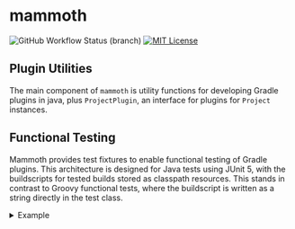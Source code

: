 # mammoth

![GitHub Workflow Status (branch)](https://img.shields.io/github/workflow/status/KyoriPowered/mammoth/build/master) [![MIT License](https://img.shields.io/badge/license-MIT-blue)](license.txt)

## Plugin Utilities

The main component of `mammoth` is utility functions for developing Gradle plugins in java, plus `ProjectPlugin`, an interface for plugins for `Project` instances.

## Functional Testing

Mammoth provides test fixtures to enable functional testing of Gradle plugins. This architecture is designed for Java tests using JUnit 5, with the buildscripts for tested builds stored as classpath resources. This stands in contrast to Groovy functional tests, where the buildscript is written as a string directly in the test class.

<details>
<summary>Example</summary>

Assuming there are files at `src/test/resources/com/example/myplugin/simpleBuild/in/build.gradle.kts` and `src/test/resources/com/example/myplugin/simpleBuild/in/settings.gradle.kts`, the following sets up a simple test that will run on both Gradle 6.9 and 7.1:

**com/example/myplugin/MyPluginTest.java**:

```java
/**
 * A <em>meta-annotation containing our test configuration.</em>
 */
@GradleFunctionalTest
@GradleParameters({"--warning-mode", "all", "--stacktrace"}) // parameters for all variants
@TestVariant(gradleVersion = "6.9")
@TestVariant(gradleVersion = "7.1")
@Documented
@Retention(RetentionPolicy.RUNTIME)
@Target({ElementType.ANNOTATION_TYPE, ElementType.METHOD})
public @interface MyPluginTest {
}
```

**com/example/myplugin/MyPluginFunctionalTest.java**
```java

class MyPluginFunctionalTest {

  @SpongeGradleFunctionalTest
  void simpleBuild(final TestContext ctx) {
    ctx.copyInput("build.gradle.kts");
    ctx.copyInput("settings.gradle.kts");

    final BuildResult result = ctx.build("build"); // or anoher

    assertEquals(TaskOutcome.SUCCESS, result.task(":build").getOutcome());
    
    // Use any other methods on TestContext to help validate output.
  }
}
```
</details>
